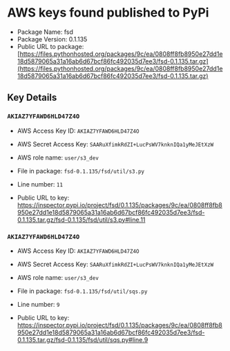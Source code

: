# AWS keys found published to PyPi

* Package Name: fsd
* Package Version: 0.1.135
* Public URL to package: [https://files.pythonhosted.org/packages/9c/ea/0808ff8fb8950e27dd1e18d5879065a31a16ab6d67bcf86fc492035d7ee3/fsd-0.1.135.tar.gz](https://files.pythonhosted.org/packages/9c/ea/0808ff8fb8950e27dd1e18d5879065a31a16ab6d67bcf86fc492035d7ee3/fsd-0.1.135.tar.gz)

## Key Details

### `AKIAZ7YFAWD6HLD47Z4O`

* AWS Access Key ID: `AKIAZ7YFAWD6HLD47Z4O`
* AWS Secret Access Key: `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` 
* AWS role name: `user/s3_dev`
* File in package: `fsd-0.1.135/fsd/util/s3.py`
* Line number: `11`

* Public URL to key: https://inspector.pypi.io/project/fsd/0.1.135/packages/9c/ea/0808ff8fb8950e27dd1e18d5879065a31a16ab6d67bcf86fc492035d7ee3/fsd-0.1.135.tar.gz/fsd-0.1.135/fsd/util/s3.py#line.11



### `AKIAZ7YFAWD6HLD47Z4O`

* AWS Access Key ID: `AKIAZ7YFAWD6HLD47Z4O`
* AWS Secret Access Key: `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` 
* AWS role name: `user/s3_dev`
* File in package: `fsd-0.1.135/fsd/util/sqs.py`
* Line number: `9`

* Public URL to key: https://inspector.pypi.io/project/fsd/0.1.135/packages/9c/ea/0808ff8fb8950e27dd1e18d5879065a31a16ab6d67bcf86fc492035d7ee3/fsd-0.1.135.tar.gz/fsd-0.1.135/fsd/util/sqs.py#line.9


